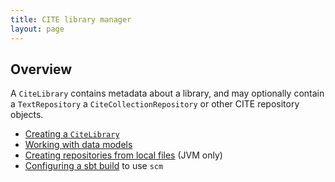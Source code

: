 ```yaml
---
title: CITE library manager
layout: page
---
```


## Overview

A `CiteLibrary` contains metadata about a library, and may optionally contain a `TextRepository` a `CiteCollectionRepository` or other CITE repository objects.




-   [Creating a `CiteLibrary`](creating-a-library)
-   [Working with data models](data-models)
-   [Creating repositories from local files](building-from-local-files) (JVM only)
-   [Configuring a sbt build](configuration) to use `scm`
